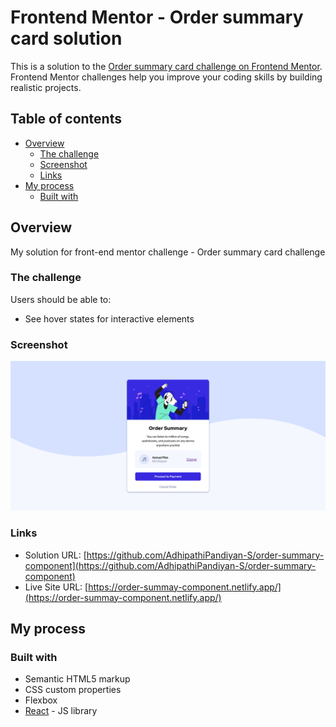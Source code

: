 # Frontend Mentor - Order summary card solution

This is a solution to the [Order summary card challenge on Frontend Mentor](https://www.frontendmentor.io/challenges/order-summary-component-QlPmajDUj). Frontend Mentor challenges help you improve your coding skills by building realistic projects. 

## Table of contents

- [Overview](#overview)
  - [The challenge](#the-challenge)
  - [Screenshot](#screenshot)
  - [Links](#links)
- [My process](#my-process)
  - [Built with](#built-with)

## Overview
My solution for front-end mentor challenge - Order summary card challenge

### The challenge

Users should be able to:

- See hover states for interactive elements

### Screenshot

![](./screenshot.png)

### Links

- Solution URL: [https://github.com/AdhipathiPandiyan-S/order-summary-component](https://github.com/AdhipathiPandiyan-S/order-summary-component)
- Live Site URL: [https://order-summay-component.netlify.app/](https://order-summay-component.netlify.app/)

## My process

### Built with

- Semantic HTML5 markup
- CSS custom properties
- Flexbox
- [React](https://reactjs.org/) - JS library


